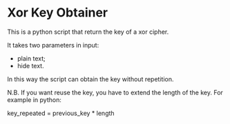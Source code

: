 # Xor Key Obtainer
This is a python script that return the key of a xor cipher.

It takes two parameters in input:
- plain text;
- hide text.


In this way the script can obtain the key without repetition.

N.B. If you want reuse the key, you have to extend the length of the key. For example in python:

key_repeated = previous_key * length
